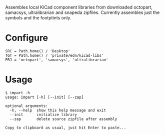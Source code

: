 Assembles local KiCad component libraries from downloaded octopart,
samacsys, ultralibrarian and snapeda zipfiles. Currently assembles just the
symbols and the footptints only.


# Configure

    SRC = Path.home() / 'Desktop'
    TGT = Path.home() / 'private/edn/kicad-libs'
    PRJ = 'octopart', 'samacsys', 'ultralibrarian'


# Usage

    $ impart -h
    usage: impart [-h] [--init] [--zap]
    
    optional arguments:
      -h, --help  show this help message and exit
      --init      initialize library
      --zap       delete source zipfile after assembly
    
    Copy to clipboard as usual, just hit Enter to paste...

